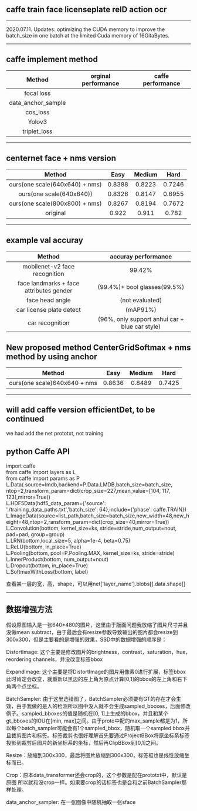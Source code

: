 ## caffe train face licenseplate reID action ocr

---

2020.07.11. Updates: optimizing the CUDA memory to improve the batch_size in one batch at the limited Cuda memory of 16GitaBytes.

---

## caffe implement method
| Method | orginal performance| caffe performance | 
|:--------:| :--------:| :---------:| 
|focal loss|            |            | 
|data_anchor_sample|        |        |
|cos_loss|              |            |
|Yolov3  |              |            |
|triplet_loss|          |            |

---

## centernet face + nms version  

| Method | Easy | Medium | Hard|
|:--------:| :--------:| :---------:| :------:|
| ours(one scale(640x640) + nms)| 0.8388 | 0.8223   | 0.7246 |
| ours(one scale(640x640))| 0.8326 | 0.8147   | 0.6955 |
| ours(one scale(800x800) + nms)| 0.8267 | 0.8194   | 0.7672 |
| original | 0.922 | 0.911 | 0.782 |

---

## example val accuray  
| Method | accuray performance|  
|:--------:| :--------:|  
|mobilenet-v2 face recognition|99.42%  |
|face landmarks + face attributes gender |(99.4%)+ bool glasses(99.5%)|  
|face head angle|(not evaluated)|  
|car license plate detect|(mAP91%)|  
|car recognition| (96%, only support anhui car + blue car style)|  

## New proposed method CenterGridSoftmax + nms method by using anchor  
| Method | Easy | Medium | Hard|
|:--------:| :--------:| :---------:| :------:|
| ours(one scale)640x640 + nms| 0.8636 | 0.8489   | 0.7425 |

---

## will add caffe version efficientDet, to be continued
we had add the net prototxt, not training


## python Caffe API
import caffe  
from caffe import layers as L  
from caffe import params as P  
L.Data( source=lmdb,backend=P.Data.LMDB,batch_size=batch_size, ntop=2,transform_param=dict(crop_size=227,mean_value=[104, 117, 123],mirror=True))  
L.HDF5Data(hdf5_data_param={'source': './training_data_paths.txt','batch_size': 64},include={'phase': caffe.TRAIN})  
L.ImageData(source=list_path,batch_size=batch_size,new_width=48,new_height=48,ntop=2,ransform_param=dict(crop_size=40,mirror=True))  
L.Convolution(bottom, kernel_size=ks, stride=stride,num_output=nout, pad=pad, group=group)  
L.LRN(bottom,local_size=5, alpha=1e-4, beta=0.75)  
L.ReLU(bottom, in_place=True)  
L.Pooling(bottom, pool=P.Pooling.MAX, kernel_size=ks, stride=stride)  
L.InnerProduct(bottom, num_output=nout)  
L.Dropout(bottom, in_place=True)  
L.SoftmaxWithLoss(bottom, label)  

查看某一层的宽，高，shape，可以用net['layer_name'].blobs[].data.shape[]

---

## 数据增强方法

假设原图输入是一张640*480的图片，这里由于版面问题我放缩了图片尺寸并且没做mean subtract，由于最后会有resize参数导致输出的图片都会resize到300x300，但是主要看的是增强的效果，SSD中的数据增强的顺序是：

DistortImage: 这个主要是修改图片的brightness，contrast，saturation，hue，reordering channels，并没改变标签bbox

ExpandImage: 这个主要是将DistortImage的图片用像素0进行扩展，标签bbox此时肯定会改变，就重新以黑边的左上角为原点计算[0,1]的bbox的左上角和右下角两个点坐标。

BatchSampler: 由于这里选错图了，BatchSampler必须要有GT的存在才会生效，由于我做的是人的检测所以图中没人就不会生成sampled_bboxes，后面修改例子。sampled_bboxes的值是随机在[0, 1]上生成的bbox，并且和某个gt_bboxes的IOU在[min, max]之间。由于proto中配的max_sample都是为1，所以每个batch_sampler可能会有1个sampled_bbox，随机取一个sampled bbox并且裁剪图片和标签。标签裁剪也很好理解首先要通过ProjectBBox将原坐标系标签投影到裁剪后图片的新坐标系的坐标，然后再ClipBBox到[0,1]之间。

Resize：放缩到300x300，最后将图片放缩到300x300，标签框也是线性放缩坐标而已。

Crop：原本data_transformer还会crop的，这个参数是配在prototxt中，默认是原图 所以就和没crop一样。如果要crop的话标签也是会和之前BatchSampler那样处理。

data_anchor_sampler: 在一张图像中随机抽取一张sface
